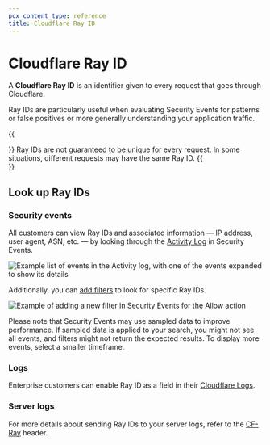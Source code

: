 ```yaml
---
pcx_content_type: reference
title: Cloudflare Ray ID
---
```


# Cloudflare Ray ID

A **Cloudflare Ray ID** is an identifier given to every request that goes through Cloudflare.

Ray IDs are particularly useful when evaluating Security Events for patterns or false positives or more generally understanding your application traffic.

{{<Aside type="warning">}}
Ray IDs are not guaranteed to be unique for every request. In some situations, different requests may have the same Ray ID.
{{</Aside>}}

## Look up Ray IDs

### Security events

All customers can view Ray IDs and associated information — IP address, user agent, ASN, etc. — by looking through the [Activity Log](/waf/analytics/) in Security Events.

![Example list of events in the Activity log, with one of the events expanded to show its details](/waf/static/analytics-activity-log.png)

Additionally, you can [add filters](/waf/analytics/paid-plans/#adjusting-displayed-data) to look for specific Ray IDs.

![Example of adding a new filter in Security Events for the Allow action](/waf/static/analytics-add-filter-free.png)

Please note that Security Events may use sampled data to improve performance. If sampled data is applied to your search, you might not see all events, and filters might not return the expected results. To display more events, select a smaller timeframe.

### Logs

Enterprise customers can enable Ray ID as a field in their [Cloudflare Logs](/logs/).

### Server logs

For more details about sending Ray IDs to your server logs, refer to the [CF-Ray](/fundamentals/get-started/reference/http-request-headers/#cf-ray) header.
